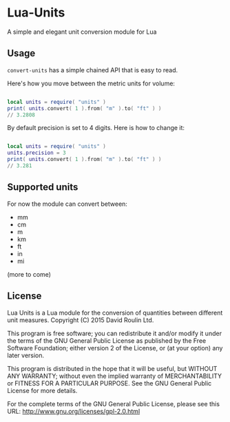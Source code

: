 # Lua-Units

A simple and elegant unit conversion module for Lua

Usage
-----

`convert-units` has a simple chained API that is easy to read.

Here's how you move between the metric units for volume:

```lua

local units = require( "units" )
print( units.convert( 1 ).from( "m" ).to( "ft" ) )
// 3.2808
```

By default precision is set to 4 digits. Here is how to change it:


```lua

local units = require( "units" )
units.precision = 3
print( units.convert( 1 ).from( "m" ).to( "ft" ) )
// 3.281
```

Supported units
---------------

For now the module can convert between:

* mm
* cm
* m
* km
* ft
* in
* mi

(more to come) 

License
-------


Lua Units is a Lua module for the conversion of quantities between different unit measures.
Copyright (C) 2015  David Roulin Ltd.

This program is free software; you can redistribute it and/or modify
it under the terms of the GNU General Public License as published by
the Free Software Foundation; either version 2 of the License, or
(at your option) any later version.

This program is distributed in the hope that it will be useful,
but WITHOUT ANY WARRANTY; without even the implied warranty of
MERCHANTABILITY or FITNESS FOR A PARTICULAR PURPOSE.  See the
GNU General Public License for more details.

For the complete terms of the GNU General Public License, please see this URL:
http://www.gnu.org/licenses/gpl-2.0.html

